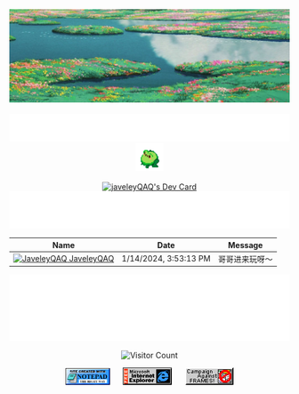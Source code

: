 <!-- - 👋 Hi, I’m @JaveleyQAQ
- 👀 I’m interested in ...
- 🌱 I’m currently learning ...
- 💞️ I’m looking to collaborate on ...
- 📫 How to reach me ... -->

<!---
JaveleyQAQ/JaveleyQAQ is a ✨ special ✨ repository because its `README.md` (this file) appears on your GitHub profile.
You can click the Preview link to take a look at your changes.
--->




<!-- "Hero" Header -->
<div align="center">
  <img src="./images/head.jpg" style="max-width: 100%;" alt="Welcome to my Github Profile" />
  <br />
  <br />
	 <img height="50" alt="My Name is Javeley and I like" src="./images/psersonal_note.svg" />
  <img alt="Afrog" height="50" src="images/afrog.gif"> 

  <br />
  <br />
<a href="https://app.daily.dev/javeley"><img src="https://api.daily.dev/devcards/5602940ab3c248749ccc790d07373cf5.png?r=w4c" width="150" alt="javeleyQAQ's Dev Card"/></a>
</div>





<div align="center">
<a href="https://github.com/JaveleyQAQ/JaveleyQAQ/issues/1#issuecomment-new"><img src="images/guestbook.svg"></a> 
</div>


<!-- Guestbook -->
| Name | Date | Message |
|---|---|---|
| <a href="https://github.com/JaveleyQAQ"><img width="24" src="https://avatars.githubusercontent.com/u/132129852?v=4" alt="JaveleyQAQ" /> JaveleyQAQ</a> |1/14/2024, 3:53:13 PM| 哥哥进来玩呀～

<!-- /Guestbook -->

<!-- Footer -->

<div align="center">

<img height="120" alt="Thanks for visiting me" width="100%" src="./images/marquee.svg" />
<br />

![Visitor Count](https://profile-counter.glitch.me/JaveleyQAQ/count.svg)


<img src="./images/notepad.gif" alt="Site created with Notepad" height="30" />
<!-- "margin-right: whatever;" -->
<span>&nbsp;&nbsp;&nbsp;&nbsp;</span>  
<img src="./images/ie_logo.gif" alt="Microsoft Internet Explorer" />
<span>&nbsp;&nbsp;&nbsp;&nbsp;</span>  
<img src="./images/noframes.gif" alt="Microsoft Internet Explorer" />

</div>


